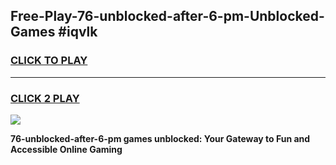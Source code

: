 
## Free-Play-76-unblocked-after-6-pm-Unblocked-Games #iqvlk
<h3>
<a href="https://news.freeplayer.one?title=76-unblocked-after-6-pm&ref=8M">CLICK TO PLAY</a></h3>
<hr>

<h3>
<a href="https://news.freeplayer.one?title=76-unblocked-after-6-pm&ref=8M">CLICK 2 PLAY</a>
  
</h3>

<a href="https://news.freeplayer.one?title=76-unblocked-after-6-pm&ref=8M"><img src="https://clearcache.store/games.png"></a>


**76-unblocked-after-6-pm games unblocked: Your Gateway to Fun and Accessible Online Gaming**

